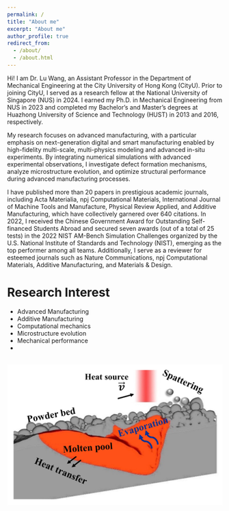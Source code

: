```yaml
---
permalink: /
title: "About me"
excerpt: "About me"
author_profile: true
redirect_from: 
  - /about/
  - /about.html
---
```


Hi! I am Dr. Lu Wang, an Assistant Professor in the Department of Mechanical Engineering at the City University of Hong Kong (CityU). Prior to joining CityU, I served as a research fellow at the National University of Singapore (NUS) in 2024. I earned my Ph.D. in Mechanical Engineering from NUS in 2023 and completed my Bachelor’s and Master’s degrees at Huazhong University of Science and Technology (HUST) in 2013 and 2016, respectively.

My research focuses on advanced manufacturing, with a particular emphasis on next-generation digital and smart manufacturing enabled by high-fidelity multi-scale, multi-physics modeling and advanced in-situ experiments. By integrating numerical simulations with advanced experimental observations, I investigate defect formation mechanisms, analyze microstructure evolution, and optimize structural performance during advanced manufacturing processes.

I have published more than 20 papers in prestigious academic journals, including Acta Materialia, npj Computational Materials, International Journal of Machine Tools and Manufacture, Physical Review Applied, and Additive Manufacturing, which have collectively garnered over 640 citations. In 2022, I received the Chinese Government Award for Outstanding Self-financed Students Abroad and secured seven awards (out of a total of 25 tests) in the 2022 NIST AM-Bench Simulation Challenges organized by the U.S. National Institute of Standards and Technology (NIST), emerging as the top performer among all teams. Additionally, I serve as a reviewer for esteemed journals such as Nature Communications, npj Computational Materials, Additive Manufacturing, and Materials & Design.


Research Interest
======
* Advanced Manufacturing
* Additive Manufacturing
* Computational mechanics
* Microstructure evolution
* Mechanical performance
* 


<br/><img src='/images/MP.jpg'>
